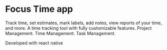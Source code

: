 # Focus Time app

Track time, set estimates, mark labels, add notes, view reports of your time, and more. A time tracking tool with fully customizable features. Project Management. Time Management. Task Management.

Developed with react native